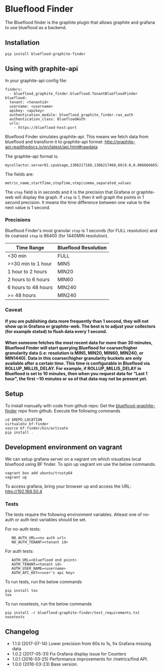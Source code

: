 Blueflood Finder
================

The Blueflood finder is the graphite plugin that allows graphite and grafana to use blueflood as a backend.

## Installation

    pip install blueflood-graphite-finder

## Using with graphite-api

In your graphite-api config file:

    finders:
      - blueflood_graphite_finder.blueflood.TenantBluefloodFinder
    blueflood:
      tenant: <tenantid>
      username: <username>
      apikey: <apikey>
      authentication_module: blueflood_graphite_finder.rax_auth
      authentication_class: BluefloodAuth
      urls:
        - https://blueflood-host:port

Blueflood Finder simulates graphite-api. This means we fetch data from blueflood and transform it to graphite-api format:
http://graphite-api.readthedocs.io/en/latest/api.html#rawdata

The graphite-api format is:
```
mycollector.server01.cpuUsage,1306217160,1306217460,60|0.0,0.00666666520965,0.00666666624282,0.0,0.0133345399694
```
The fields are:
```
metric_name,startTime,stopTime,step|comma_separated_values
```

The ```step``` field is in seconds and it is the precision that Grafana or graphite-web will display the graph. If ```step``` is 1, then it will graph the points in 1 second precision. It means the time difference between one value to the next value is 1 second.

### Precisions 
Blueflood Finder's most granular ```step``` is 1 seconds (for FULL resolution) and its coarsest ```step``` is 86400 (for 1440MIN resolution). 

|Time Range           |Blueflood Resolution|
|---------------------|--------------------|
| <30 min             | FULL               |
| >=30 min to 1 hour  | MIN5               |
| 1 hour to 2 hours   | MIN20              |
| 2 hours to 6 hours  | MIN60              |
| 6 hours to 48 hours | MIN240             |
| >= 48 hours         | MIN240             |

### Caveat

#### If you are publishing data more frequently than 1 second, they will not show up in Grafana or graphite-web. The best is to adjust your collectors (for example statsd) to flush data every 1 second. 

#### When someone fetches the most recent data for more than 30 minutes, Blueflood Finder will start querying Blueflood for coarser/higher granularity data (i.e: resolution is MIN5, MIN20, MIN60, MIN240, or MIN1440). Data in this coarser/higher granularity buckets are only available after a certain time. This time is configurable in Blueflood via ROLLUP_MILLIS_DELAY. For example, if ROLLUP_MILLIS_DELAY in Blueflood is set to 10 minutes, then when you request data for "Last 1 hour", the first ~10 minutes or so of that data may not be present yet.

## Setup

To install manually with code from github repo:
    Get the [blueflood-graphite-finder](https://github.com/rackerlabs/blueflood-graphite-finder) repo from github. Execute the following commands

    cd $REPO_LOCATION
    virtualenv bf-finder
    source bf-finder/bin/activate
    pip install .
 
## Development environment on vagrant

We can setup grafana server on a vagrant vm which visualizes local blueflood using BF finder. To spin up 
vagrant vm use the below commands.

    vagrant box add ubuntu/trusty64
    vagrant up
    
To access grafana, bring your browser up and access the URL: http://192.168.50.4    
    
### Tests

The tests require the following environment variables. Atleast one of no-auth or auth test variables should be set.

For no-auth tests:

       NO_AUTH_URL=<no auth url>
       NO_AUTH_TENANT=<tenant id>

For auth tests:

       AUTH_URL=<blueflood end point>
       AUTH_TENANT=<tenant id>
       AUTH_USER_NAME=<username>
       AUTH_API_KEY=<user's api key>


To run tests, run the below commands
    
    pip install tox
    tox

To run nosetests, run the below commands

    pip install -r blueflood-graphite-finder/test_requirements.txt
    nosetests
    
## Changelog
    
* 1.1.0 (2017-07-14) Lower precision from 60s to 1s, fix Grafana missing data
* 1.0.2 (2017-05-31) Fix Grafana display issue for Counters
* 1.0.1 (2016-03-25) Performance improvements for /metrics/find API.
* 1.0.0 (2016-03-23) Base version. 

